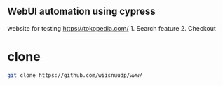 ## WebUI automation using cypress
website for testing https://tokopedia.com/
    1. Search feature
    2. Checkout
# clone
```bash
git clone https://github.com/wiisnuudp/www/


